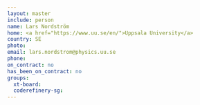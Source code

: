 ```yaml
---
layout: master
include: person
name: Lars Nordström
home: <a href="https://www.uu.se/en/">Uppsala University</a>
country: SE
photo:
email: lars.nordstrom@physics.uu.se
phone:
on_contract: no
has_been_on_contract: no
groups:
  xt-board:
  coderefinery-sg:
---
```


